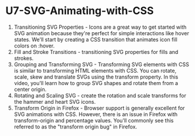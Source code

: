 # U7-SVG-Animating-with-CSS
 
1. Transitioning SVG Properties - Icons are a great way to get started with SVG animation because they're perfect for simple interactions like hover states. We'll start by creating a CSS transition that animates icon fill colors on :hover.
2. Fill and Stroke Transitions - transitioning SVG properties for fills and strokes.
3. Grouping and Transforming SVG - Transforming SVG elements with CSS is similar to transforming HTML elements with CSS. You can rotate, scale, skew and translate SVGs using the transform property. In this video, you'll learn how to group SVG shapes and rotate them from a center origin.
4. Rotating and Scaling SVG - create the rotation and scale transforms for the hammer and heart SVG icons.
5. Transform Origin in Firefox - Browser support is generally excellent for SVG animations with CSS. However, there is an issue in Firefox with transform-origin and percentage values. You'll commonly see this referred to as the "transform origin bug" in Firefox.